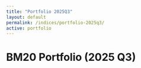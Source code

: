 ```yaml
---
title: "Portfolio 2025Q3"
layout: default
permalink: /indices/portfolio-2025q3/
active: portfolio
---
```


# BM20 Portfolio (2025 Q3)

<div id="bm20-weights-pie" style="height:420px; max-width:1000px; margin:16px 0;"></div>
<div id="bm20-weights-meta" style="font:12px/1.6 system-ui,-apple-system,Segoe UI,Roboto,sans-serif;color:#666;"></div>

<script src="https://cdn.jsdelivr.net/npm/echarts@5"></script>
<script>
// ✅ 구글 시트 CSV (공개 퍼블리시 상태여야 합니다)
const CSV_URL = "https://docs.google.com/spreadsheets/d/e/2PACX-1vTndyrPd3WWwFtfzv2CZxJeDcH-l8ibQIdO5ouYS4HsaGpbeXQQbs6WEr9qPqqZbRoT6cObdFxJpief/pub?gid=1533548287&single=true&output=csv";

// 1) CSV fetch (캐시 무효화)
async function fetchCsv(url){
  const u = url + (url.includes("?") ? "&" : "?") + "v=" + Date.now();
  const res = await fetch(u, { cache: "no-store" });
  if(!res.ok) throw new Error("CSV fetch failed: " + res.status);
  return res.text();
}

// 2) CSV 파싱: 컬럼 예시 → name,symbol,weight (weight는 % 또는 0~1)
function parsePortfolioCsv(text){
  const lines = text.trim().split(/\r?\n/);
  // 간단 CSV 파서: 따옴표 포함 셀 분리 지원
  const splitCsv = (row) => {
    const out = []; let cur = ""; let q = false;
    for (let i=0;i<row.length;i++){
      const ch = row[i], nx = row[i+1];
      if (ch === '"'){ q = !q; continue; }
      if (ch === ',' && !q){ out.push(cur); cur = ""; continue; }
      cur += ch;
    }
    out.push(cur);
    return out.map(s=>s.trim());
  };

  const header = splitCsv(lines.shift()).map(h=>h.toLowerCase());
  const iName   = header.indexOf("name");
  const iSymbol = header.indexOf("symbol");
  const iWeight = header.indexOf("weight");

  const rows = [];
  for(const raw of lines){
    if(!raw.trim()) continue;
    const c = splitCsv(raw);
    const name   = (c[iName]   ?? "").replace(/"/g,"").trim();
    const symbol = (c[iSymbol] ?? "").replace(/"/g,"").trim().toUpperCase();
    let w = (c[iWeight] ?? "0").replace(/[%"]/g,"").trim();
    let weight = parseFloat(w);
    if (!Number.isFinite(weight)) continue;
    if (weight > 1.0001) weight = weight/100; // 37.5 → 0.375
    rows.push({ name: name || symbol, symbol, weight });
  }
  // 정규화 (총합=1)
  const sum = rows.reduce((a,b)=>a+b.weight,0) || 1;
  rows.forEach(r => r.weight = r.weight / sum);
  // 내림차순 정렬
  return rows.sort((a,b)=>b.weight - a.weight);
}

// 3) 파이차트 렌더
function renderPie(rows){
  const el = document.getElementById("bm20-weights-pie");
  const chart = echarts.init(el);

  // 상위 10 + Others 로 요약
  const data = rows.map(r => ({ name: r.symbol || r.name, value: +(r.weight*100).toFixed(4) }));
  const topN = data.slice(0,10);
  const rest = data.slice(10).reduce((a,b)=>a+b.value,0);
  if (rest > 0) topN.push({ name: "Others", value: +rest.toFixed(4) });

  chart.setOption({
    tooltip: { trigger: "item", formatter: p => `${p.name}: ${p.value.toFixed(2)}%` },
    legend:  { type: "scroll", orient: "vertical", right: 0, top: "middle" },
    series: [{
      name: "BM20 Weights",
      type: "pie",
      radius: ["40%","70%"],
      center: ["38%","50%"],
      avoidLabelOverlap: true,
      label: { formatter: "{b}\n{d}%" },
      data: topN
    }]
  });

  const meta = document.getElementById("bm20-weights-meta");
  meta.textContent = `총 ${data.length}개 구성 · 상위 10 + Others 표시 · 합계 100% 기준`;
  addEventListener("resize", ()=>chart.resize());
}

// 실행
fetchCsv(CSV_URL)
  .then(parsePortfolioCsv)
  .then(renderPie)
  .catch(err => {
    console.error(err);
    document.getElementById("bm20-weights-meta").textContent = "파이차트 로드 실패: " + err.message;
  });
</script>
